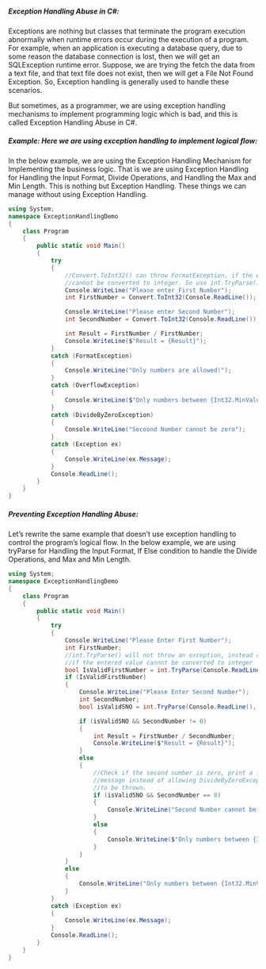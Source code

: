 ##### **Exception Handling Abuse in C#:**

Exceptions are nothing but classes that terminate the program execution abnormally when runtime errors occur during the execution of a program. For example, when an application is executing a database query, due to some reason the database connection is lost, then we will get an SQLException runtime error. Suppose, we are trying the fetch the data from a text file, and that text file does not exist, then we will get a File Not Found Exception. So, Exception handling is generally used to handle these scenarios. 

But sometimes, as a programmer, we are using exception handling mechanisms to implement programming logic which is bad, and this is called Exception Handling Abuse in C#.

##### **Example: Here we are using exception handling to implement logical flow:**

In the below example, we are using the Exception Handling Mechanism for Implementing the business logic. That is we are using Exception Handling for Handling the Input Format, Divide Operations, and Handling the Max and Min Length. This is nothing but Exception Handling. These things we can manage without using Exception Handling.

```C#
using System;
namespace ExceptionHandlingDemo
{
    class Program
    {
        public static void Main()
        {
            try
            {
                //Convert.ToInt32() can throw FormatException, if the entered value
                //cannot be converted to integer. So use int.TryParse() instead
                Console.WriteLine("Please enter First Number");
                int FirstNumber = Convert.ToInt32(Console.ReadLine());

                Console.WriteLine("Please enter Second Number");
                int SecondNumber = Convert.ToInt32(Console.ReadLine());

                int Result = FirstNumber / FirstNumber;
                Console.WriteLine($"Result = {Result}");
            }
            catch (FormatException)
            {
                Console.WriteLine("Only numbers are allowed!");
            }
            catch (OverflowException)
            {
                Console.WriteLine($"Only numbers between {Int32.MinValue} & {Int32.MaxValue} are allowed");
            }
            catch (DivideByZeroException)
            {
                Console.WriteLine("Secoond Number cannot be zero");
            }
            catch (Exception ex)
            {
                Console.WriteLine(ex.Message);
            }
            Console.ReadLine();
        }
    }
}
```

##### **Preventing Exception Handling Abuse:**

Let’s rewrite the same example that doesn’t use exception handling to control the program’s logical flow. In the below example, we are using tryParse for Handling the Input Format, If Else condition to handle the Divide Operations, and Max and Min Length.

```C#
using System;
namespace ExceptionHandlingDemo
{
    class Program
    {
        public static void Main()
        {
            try
            {
                Console.WriteLine("Please Enter First Number");
                int FirstNumber;
                //int.TryParse() will not throw an exception, instead returns false
                //if the entered value cannot be converted to integer
                bool IsValidFirstNumber = int.TryParse(Console.ReadLine(), out FirstNumber);
                if (IsValidFirstNumber)
                {
                    Console.WriteLine("Please Enter Second Number");
                    int SecondNumber;
                    bool isValidSNO = int.TryParse(Console.ReadLine(), out SecondNumber);

                    if (isValidSNO && SecondNumber != 0)
                    {
                        int Result = FirstNumber / SecondNumber;
                        Console.WriteLine($"Result = {Result}");
                    }
                    else
                    {
                        //Check if the second number is zero, print a friendly error
                        //message instead of allowing DivideByZeroException exception 
                        //to be thrown.
                        if (isValidSNO && SecondNumber == 0)
                        {
                            Console.WriteLine("Second Number cannot be zero");
                        }
                        else
                        {
                            Console.WriteLine($"Only numbers between {Int32.MinValue} && {Int32.MaxValue} are allowed");
                        }
                    }
                }
                else
                {
                    Console.WriteLine("Only numbers between {Int32.MinValue} && {Int32.MaxValue} are allowed");
                }
            }
            catch (Exception ex)
            {
                Console.WriteLine(ex.Message);
            }
            Console.ReadLine();
        }
    }
}
```

